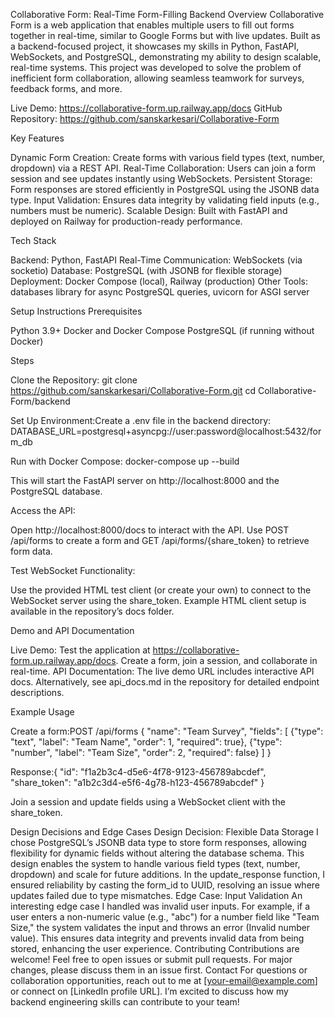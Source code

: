 Collaborative Form: Real-Time Form-Filling Backend
Overview
Collaborative Form is a web application that enables multiple users to fill out forms together in real-time, similar to Google Forms but with live updates. Built as a backend-focused project, it showcases my skills in Python, FastAPI, WebSockets, and PostgreSQL, demonstrating my ability to design scalable, real-time systems. This project was developed to solve the problem of inefficient form collaboration, allowing seamless teamwork for surveys, feedback forms, and more.

Live Demo: https://collaborative-form.up.railway.app/docs
GitHub Repository: https://github.com/sanskarkesari/Collaborative-Form

Key Features

Dynamic Form Creation: Create forms with various field types (text, number, dropdown) via a REST API.
Real-Time Collaboration: Users can join a form session and see updates instantly using WebSockets.
Persistent Storage: Form responses are stored efficiently in PostgreSQL using the JSONB data type.
Input Validation: Ensures data integrity by validating field inputs (e.g., numbers must be numeric).
Scalable Design: Built with FastAPI and deployed on Railway for production-ready performance.

Tech Stack

Backend: Python, FastAPI
Real-Time Communication: WebSockets (via socketio)
Database: PostgreSQL (with JSONB for flexible storage)
Deployment: Docker Compose (local), Railway (production)
Other Tools: databases library for async PostgreSQL queries, uvicorn for ASGI server

Setup Instructions
Prerequisites

Python 3.9+
Docker and Docker Compose
PostgreSQL (if running without Docker)

Steps

Clone the Repository:
git clone https://github.com/sanskarkesari/Collaborative-Form.git
cd Collaborative-Form/backend


Set Up Environment:Create a .env file in the backend directory:
DATABASE_URL=postgresql+asyncpg://user:password@localhost:5432/form_db


Run with Docker Compose:
docker-compose up --build

This will start the FastAPI server on http://localhost:8000 and the PostgreSQL database.

Access the API:

Open http://localhost:8000/docs to interact with the API.
Use POST /api/forms to create a form and GET /api/forms/{share_token} to retrieve form data.


Test WebSocket Functionality:

Use the provided HTML test client (or create your own) to connect to the WebSocket server using the share_token.
Example HTML client setup is available in the repository’s docs folder.



Demo and API Documentation

Live Demo: Test the application at https://collaborative-form.up.railway.app/docs. Create a form, join a session, and collaborate in real-time.
API Documentation: The live demo URL includes interactive API docs. Alternatively, see api_docs.md in the repository for detailed endpoint descriptions.

Example Usage

Create a form:POST /api/forms
{
    "name": "Team Survey",
    "fields": [
        {"type": "text", "label": "Team Name", "order": 1, "required": true},
        {"type": "number", "label": "Team Size", "order": 2, "required": false}
    ]
}

Response:{
    "id": "f1a2b3c4-d5e6-4f78-9123-456789abcdef",
    "share_token": "a1b2c3d4-e5f6-4g78-h123-456789abcdef"
}


Join a session and update fields using a WebSocket client with the share_token.

Design Decisions and Edge Cases
Design Decision: Flexible Data Storage
I chose PostgreSQL’s JSONB data type to store form responses, allowing flexibility for dynamic fields without altering the database schema. This design enables the system to handle various field types (text, number, dropdown) and scale for future additions. In the update_response function, I ensured reliability by casting the form_id to UUID, resolving an issue where updates failed due to type mismatches.
Edge Case: Input Validation
An interesting edge case I handled was invalid user inputs. For example, if a user enters a non-numeric value (e.g., "abc") for a number field like "Team Size," the system validates the input and throws an error (Invalid number value). This ensures data integrity and prevents invalid data from being stored, enhancing the user experience.
Contributing
Contributions are welcome! Feel free to open issues or submit pull requests. For major changes, please discuss them in an issue first.
Contact
For questions or collaboration opportunities, reach out to me at [your-email@example.com] or connect on [LinkedIn profile URL]. I’m excited to discuss how my backend engineering skills can contribute to your team!
